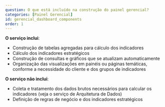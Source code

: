 ```yaml
---
question: O que está incluído na construção do painel gerencial?
categories: [Painel Gerencial]
id: gerencial_dashboard_components
order: 1
---
```


**O serviço inclui**:

- Construção de tabelas agregadas para cálculo dos indicadores
- Cálculo dos indicadores estratégicos
- Construção de consultas e gráficos que se atualizam automaticamente
- Organização das visualizações em painéis ou páginas temáticas, conforme a necessidade do cliente e dos grupos de indicadores

**O serviço não inclui**:

- Coleta e tratamento dos dados brutos necessários para calcular os indicadores (veja o serviço de Arquitetura de Dados)
- Definição de regras de negócio e dos indicadores estratégicos